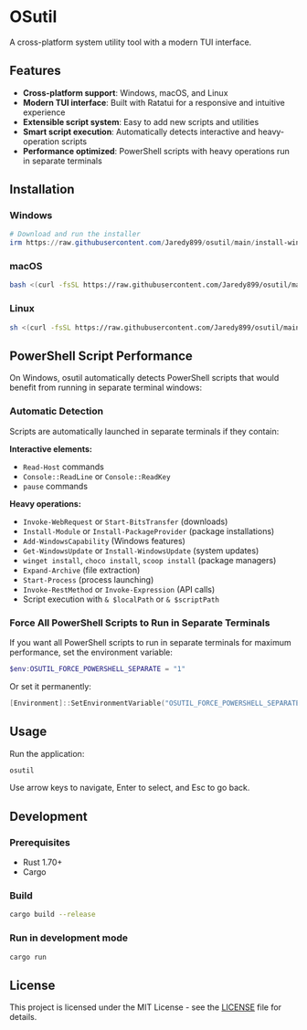 # OSutil

A cross-platform system utility tool with a modern TUI interface.

## Features

- **Cross-platform support**: Windows, macOS, and Linux
- **Modern TUI interface**: Built with Ratatui for a responsive and intuitive experience
- **Extensible script system**: Easy to add new scripts and utilities
- **Smart script execution**: Automatically detects interactive and heavy-operation scripts
- **Performance optimized**: PowerShell scripts with heavy operations run in separate terminals

## Installation

### Windows
```powershell
# Download and run the installer
irm https://raw.githubusercontent.com/Jaredy899/osutil/main/install-windows.ps1 | iex
```

### macOS
```bash
bash <(curl -fsSL https://raw.githubusercontent.com/Jaredy899/osutil/main/install-macos.sh)
```

### Linux
```bash
sh <(curl -fsSL https://raw.githubusercontent.com/Jaredy899/osutil/main/install-linux.sh)
```

## PowerShell Script Performance

On Windows, osutil automatically detects PowerShell scripts that would benefit from running in separate terminal windows:

### Automatic Detection

Scripts are automatically launched in separate terminals if they contain:

**Interactive elements:**
- `Read-Host` commands
- `Console::ReadLine` or `Console::ReadKey`
- `pause` commands

**Heavy operations:**
- `Invoke-WebRequest` or `Start-BitsTransfer` (downloads)
- `Install-Module` or `Install-PackageProvider` (package installations)
- `Add-WindowsCapability` (Windows features)
- `Get-WindowsUpdate` or `Install-WindowsUpdate` (system updates)
- `winget install`, `choco install`, `scoop install` (package managers)
- `Expand-Archive` (file extraction)
- `Start-Process` (process launching)
- `Invoke-RestMethod` or `Invoke-Expression` (API calls)
- Script execution with `& $localPath` or `& $scriptPath`

### Force All PowerShell Scripts to Run in Separate Terminals

If you want all PowerShell scripts to run in separate terminals for maximum performance, set the environment variable:

```powershell
$env:OSUTIL_FORCE_POWERSHELL_SEPARATE = "1"
```

Or set it permanently:
```powershell
[Environment]::SetEnvironmentVariable("OSUTIL_FORCE_POWERSHELL_SEPARATE", "1", "User")
```

## Usage

Run the application:
```bash
osutil
```

Use arrow keys to navigate, Enter to select, and Esc to go back.

## Development

### Prerequisites
- Rust 1.70+
- Cargo

### Build
```bash
cargo build --release
```

### Run in development mode
```bash
cargo run
```

## License

This project is licensed under the MIT License - see the [LICENSE](LICENSE) file for details.
